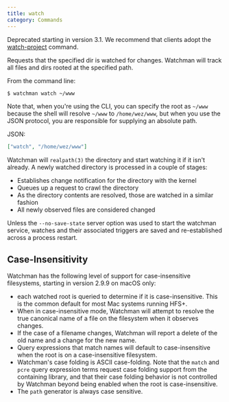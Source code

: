 ```yaml
---
title: watch
category: Commands
---
```


Deprecated starting in version 3.1. We recommend that clients adopt the
[watch-project](cmd/watch-project.md) command.

Requests that the specified dir is watched for changes. Watchman will track all
files and dirs rooted at the specified path.

From the command line:

```bash
$ watchman watch ~/www
```

Note that, when you're using the CLI, you can specify the root as `~/www`
because the shell will resolve `~/www` to `/home/wez/www`, but when you use the
JSON protocol, you are responsible for supplying an absolute path.

JSON:

```json
["watch", "/home/wez/www"]
```

Watchman will `realpath(3)` the directory and start watching it if it isn't
already. A newly watched directory is processed in a couple of stages:

- Establishes change notification for the directory with the kernel
- Queues up a request to crawl the directory
- As the directory contents are resolved, those are watched in a similar fashion
- All newly observed files are considered changed

Unless the `--no-save-state` server option was used to start the watchman
service, watches and their associated triggers are saved and re-established
across a process restart.

## Case-Insensitivity

Watchman has the following level of support for case-insensitive filesystems,
starting in version 2.9.9 on macOS only:

- each watched root is queried to determine if it is case-insensitive. This is
  the common default for most Mac systems running HFS+.
- When in case-insensitive mode, Watchman will attempt to resolve the true
  canonical name of a file on the filesystem when it observes changes.
- If the case of a filename changes, Watchman will report a delete of the old
  name and a change for the new name.
- Query expressions that match names will default to case-insensitive when the
  root is on a case-insensitive filesystem.
- Watchman's case folding is ASCII case-folding. Note that the `match` and
  `pcre` query expression terms request case folding support from the containing
  library, and that their case folding behavior is not controlled by Watchman
  beyond being enabled when the root is case-insensitive.
- The `path` generator is always case sensitive.
